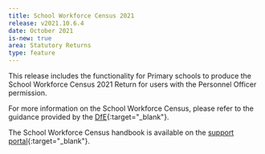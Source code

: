 ```yaml
---
title: School Workforce Census 2021
release: v2021.10.6.4
date: October 2021
is-new: true
area: Statutory Returns
type: feature
---
```


This release includes the functionality for Primary schools to produce the School Workforce Census 2021 Return for users with the Personnel Officer permission.

For more information on the School Workforce Census, please refer to the guidance provided by the [DfE](https://www.gov.uk/government/publications/school-workforce-census-guide){:target="_blank"}.

The School Workforce Census handbook is available on the [support portal](https://support.capitasoftware.com/csm?id=kb_article_view&sysparm_article=KB0041867){:target="_blank"}.
